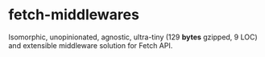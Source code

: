 # fetch-middlewares
Isomorphic, unopinionated, agnostic, ultra-tiny (129 **bytes** gzipped, 9 LOC) and extensible middleware solution for Fetch API.
